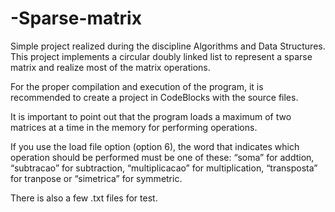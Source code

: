 # -Sparse-matrix
Simple project realized during the discipline Algorithms and Data Structures.
This project implements a circular doubly linked list to represent a sparse matrix and realize most of the matrix operations.

For the proper compilation and execution of the program, it is recommended to create a project in
CodeBlocks with the source files.

It is important to point out that the program loads a maximum of two matrices at a time in the
memory for performing operations.

If you use the load file option (option 6), the word that indicates which operation should be
performed must be one of these: “soma” for addtion, “subtracao” for subtraction, “multiplicacao” for multiplication, “transposta” for tranpose or
“simetrica” for symmetric.

There is also a few .txt files for test.
